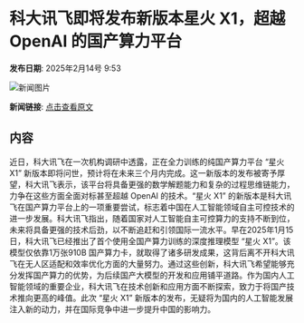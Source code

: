 # 科大讯飞即将发布新版本星火 X1，超越 OpenAI 的国产算力平台

**发布日期**: 2025年2月14号 9:53

![新闻图片](https://pic.chinaz.com/picmap/201811151656208797_40.jpg)

**新闻链接**: [点击查看原文](https://www.aibase.com/zh/news/15366)

## 内容

近日，科大讯飞在一次机构调研中透露，正在全力训练的纯国产算力平台 “星火 X1” 新版本即将问世，预计将在未来三个月内完成。这一新版本的发布被寄予厚望，科大讯飞表示，该平台将具备更强的数学解题能力和复杂的过程思维链能力，力争在这些方面全面对标甚至超越 OpenAI 的技术。“星火 X1” 的新版本是科大讯飞在国产算力平台上的一项重要尝试，标志着中国在人工智能领域自主可控技术的进一步发展。科大讯飞指出，随着国家对人工智能自主可控算力的支持不断到位，未来将具备更强的技术后劲，以不断追赶和引领国际一流水平。早在2025年1月15日，科大讯飞已经推出了首个使用全国产算力训练的深度推理模型 “星火 X1”。该模型仅依靠1万张910B 国产算力卡，就取得了诸多研发成果，这背后离不开科大讯飞在无人区适配和效率优化方面的大量努力。通过这些创新，科大讯飞希望能够充分发挥国产算力的优势，为后续国产大模型的开发和应用铺平道路。作为国内人工智能领域的重要企业，科大讯飞在技术创新和应用方面不断探索，致力于将国产技术推向更高的峰值。此次 “星火 X1” 新版本的发布，无疑将为国内的人工智能发展注入新的动力，并在国际竞争中进一步提升中国的影响力。

